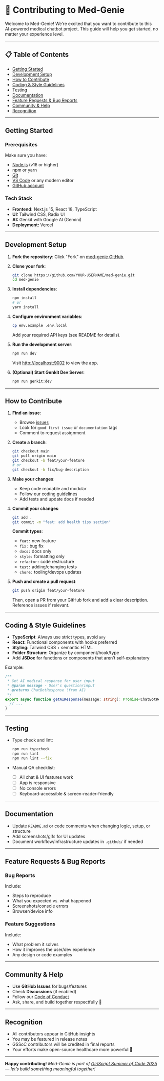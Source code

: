 # 🤝 Contributing to Med-Genie

Welcome to Med-Genie! We're excited that you want to contribute to this AI-powered medical chatbot project. This guide will help you get started, no matter your experience level.

---

## 📋 Table of Contents

* [Getting Started](#getting-started)
* [Development Setup](#development-setup)
* [How to Contribute](#how-to-contribute)
* [Coding & Style Guidelines](#coding--style-guidelines)
* [Testing](#testing)
* [Documentation](#documentation)
* [Feature Requests & Bug Reports](#feature-requests--bug-reports)
* [Community & Help](#community--help)
* [Recognition](#recognition)

---

## Getting Started

### Prerequisites

Make sure you have:

* [Node.js](https://nodejs.org/) (v18 or higher)
* npm or yarn
* [Git](https://git-scm.com/)
* [VS Code](https://code.visualstudio.com/) or any modern editor
* [GitHub account](https://github.com/)

### Tech Stack

* **Frontend:** Next.js 15, React 18, TypeScript
* **UI:** Tailwind CSS, Radix UI
* **AI:** Genkit with Google AI (Gemini)
* **Deployment:** Vercel

---

## Development Setup

1. **Fork the repository**: Click "Fork" on [med-genie GitHub](https://github.com/aayushraj1010/med-genie).
2. **Clone your fork**:

   ```bash
   git clone https://github.com/YOUR-USERNAME/med-genie.git
   cd med-genie
   ```
3. **Install dependencies**:

   ```bash
   npm install
   # or
   yarn install
   ```
4. **Configure environment variables**:

   ```bash
   cp env.example .env.local
   ```

   Add your required API keys (see README for details).
5. **Run the development server**:

   ```bash
   npm run dev
   ```

   Visit [http://localhost:9002](http://localhost:9002) to view the app.
6. **(Optional) Start Genkit Dev Server**:

   ```bash
   npm run genkit:dev
   ```

---

## How to Contribute

1. **Find an issue**:

   * Browse [issues](https://github.com/aayushraj1010/med-genie/issues)
   * Look for `good first issue` or `documentation` tags
   * Comment to request assignment

2. **Create a branch**:

   ```bash
   git checkout main
   git pull origin main
   git checkout -b feat/your-feature
   # or
   git checkout -b fix/bug-description
   ```

3. **Make your changes**:

   * Keep code readable and modular
   * Follow our coding guidelines
   * Add tests and update docs if needed

4. **Commit your changes**:

   ```bash
   git add .
   git commit -m "feat: add health tips section"
   ```

   **Commit types**:

   * `feat:` new feature
   * `fix:` bug fix
   * `docs:` docs only
   * `style:` formatting only
   * `refactor:` code restructure
   * `test:` adding/changing tests
   * `chore:` tooling/devops updates

5. **Push and create a pull request**:

   ```bash
   git push origin feat/your-feature
   ```

   Then, open a PR from your GitHub fork and add a clear description. Reference issues if relevant.

---

## Coding & Style Guidelines

* **TypeScript**: Always use strict types, avoid `any`
* **React**: Functional components with hooks preferred
* **Styling**: Tailwind CSS + semantic HTML
* **Folder Structure**: Organize by component/hook/type
* Add **JSDoc** for functions or components that aren’t self-explanatory

Example:

```ts
/**
 * Get AI medical response for user input
 * @param message - User's question/input
 * @returns ChatBotResponse (from AI)
 */
export async function getAIResponse(message: string): Promise<ChatBotResponse> {
  // ...
}
```

---

## Testing

* Type check and lint:

  ```bash
  npm run typecheck
  npm run lint
  npm run lint --fix
  ```
* Manual QA checklist:

  * [ ] All chat & UI features work
  * [ ] App is responsive
  * [ ] No console errors
  * [ ] Keyboard-accessible & screen-reader-friendly

---

## Documentation

* Update `README.md` or code comments when changing logic, setup, or structure
* Add screenshots/gifs for UI updates
* Document workflow/infrastructure updates in `.github/` if needed

---

## Feature Requests & Bug Reports

### Bug Reports

Include:

* Steps to reproduce
* What you expected vs. what happened
* Screenshots/console errors
* Browser/device info

### Feature Suggestions

Include:

* What problem it solves
* How it improves the user/dev experience
* Any design or code examples

---

## Community & Help

* Use **GitHub Issues** for bugs/features
* Check **Discussions** (if enabled)
* Follow our [Code of Conduct](CODE_OF_CONDUCT.md)
* Ask, share, and build together respectfully 🤝

---

## Recognition

* All contributors appear in GitHub insights
* You may be featured in release notes
* GSSoC contributors will be credited in final reports
* Your efforts make open-source healthcare more powerful 💙

---

**Happy contributing!**
*Med-Genie is part of [GirlScript Summer of Code 2025](https://gssoc.girlscript.tech/) — let’s build something meaningful together!*

---



